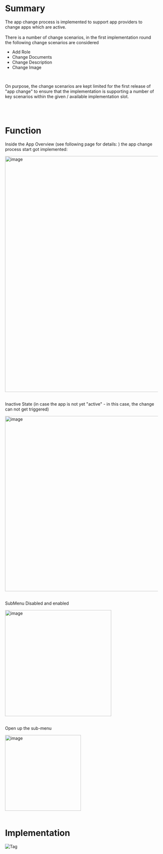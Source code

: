 # Summary


The app change process is implemented to support app providers to change apps which are active.
<br>
<br>
There is a number of change scenarios, in the first implementation round the following change scenarios are considered
<br>

* Add Role
* Change Documents
* Change Description
* Change Image

<br>

On purpose, the change scenarios are kept limited for the first release of "app change" to ensure that the implementation is supporting a number of key scenarios within the given / available implementation slot.

<br>
<br>

# Function

Inside the App Overview (see following page for details: ) the app change process start got implemented:

<img width="778" alt="image" src="https://user-images.githubusercontent.com/94133633/211100038-eac54dd4-7e30-4e07-9a50-77a0baae88c5.png">

<br>
<br>

Inactive State (in case the app is not yet "active" - in this case, the change can not get triggered)

<img width="578" alt="image" src="https://user-images.githubusercontent.com/94133633/211100097-bf600e0c-0e74-4292-8d59-c99859566334.png">

<br>
<br>

SubMenu Disabled and enabled

<img width="350" alt="image" src="https://user-images.githubusercontent.com/94133633/211113103-4d90c518-27d9-451f-b39b-bb7f19e16df2.png">

<br>
<br>

Open up the sub-menu

<img width="250" alt="image" src="https://user-images.githubusercontent.com/94133633/211113179-8276b018-b368-4cea-a8e2-af0ff3cb45c1.png">

<br>
<br>

# Implementation

![Tag](https://img.shields.io/static/v1?label=&message=ImplementationOngoing&color=yellow&style=flat)



